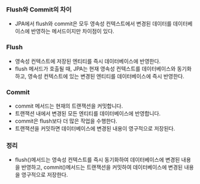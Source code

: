 ### Flush와 Commit의 차이
* JPA에서 flush와 commit은 모두 영속성 컨텍스트에서 변경된 데이터를 데이터베이스에 반영하는 메서드이지만 차이점이 있다.
### Flush
* 영속성 컨텍스트에 저장된 엔티티를 즉시 데이터베이스에 반영한다.
* flush 메서드가 호출될 때, JPA는 현재 영속성 컨텍스트를 데이터베이스와 동기화하고, 영속성 컨텍스트에 있는 변경된 엔티티를 데이터베이스에 즉시 반영한다.

### Commit
* commit 메서드는 현재의 트랜잭션을 커밋합니다.
* 트랜잭션 내에서 변경된 모든 엔티티를 데이터베이스에 반영합니다.
* commit은 flush보다 더 많은 작업을 수행한다.
* 트랜잭션을 커밋하면 데이터베이스에 변경된 내용이 영구적으로 저장된다.

### 정리
* flush()메서드는 영속성 컨텍스트를 즉시 동기화하여 데이터베이스에 변경된 내용을 반영하고, commit()메서드는 트랜잭션을 커밋하여 데이터베이스에 변경된 내용을 영구적으로 저장한다.
